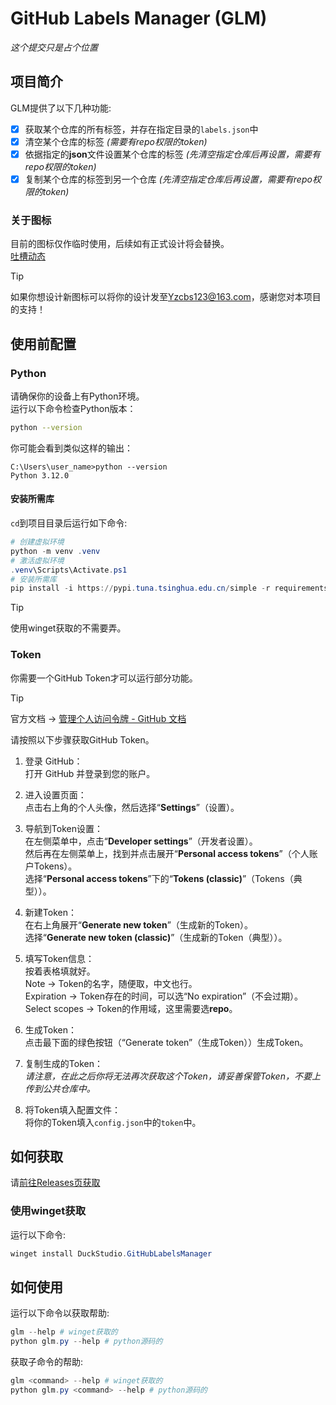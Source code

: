 # GitHub Labels Manager (GLM)

*这个提交只是占个位置*  

## 项目简介
GLM提供了以下几种功能:  
- [x] 获取某个仓库的所有标签，并存在指定目录的`labels.json`中
- [x] 清空某个仓库的标签 *(需要有repo权限的token)*
- [x] 依据指定的**json**文件设置某个仓库的标签 *(先清空指定仓库后再设置，需要有repo权限的token)*
- [x] 复制某个仓库的标签到另一个仓库 *(先清空指定仓库后再设置，需要有repo权限的token)*

### 关于图标
目前的图标仅作临时使用，后续如有正式设计将会替换。  
[吐槽动态](https://www.bilibili.com/opus/949997717411594275)  

> [!TIP]
> 如果你想设计新图标可以将你的设计发至<Yzcbs123@163.com>，感谢您对本项目的支持！  

## 使用前配置
### Python
请确保你的设备上有Python环境。  
运行以下命令检查Python版本：  

```bash
python --version
```

你可能会看到类似这样的输出：  

```
C:\Users\user_name>python --version
Python 3.12.0
```

#### 安装所需库
`cd`到项目目录后运行如下命令:  
```powershell
# 创建虚拟环境
python -m venv .venv
# 激活虚拟环境
.venv\Scripts\Activate.ps1
# 安装所需库
pip install -i https://pypi.tuna.tsinghua.edu.cn/simple -r requirements.txt
```

> [!TIP]
> 使用winget获取的不需要弄。  

### Token
你需要一个GitHub Token才可以运行部分功能。  

> [!TIP]
> 官方文档 → [管理个人访问令牌 - GitHub 文档](https://docs.github.com/zh/authentication/keeping-your-account-and-data-secure/managing-your-personal-access-tokens#%E5%88%9B%E5%BB%BA-personal-access-token-classic)  

请按照以下步骤获取GitHub Token。  

1. 登录 GitHub：  
   打开 GitHub 并登录到您的账户。  

2. 进入设置页面：  
   点击右上角的个人头像，然后选择“**Settings**”（设置）。  

3. 导航到Token设置：  
   在左侧菜单中，点击“**Developer settings**”（开发者设置）。  
   然后再在左侧菜单上，找到并点击展开“**Personal access tokens**”（个人账户Tokens）。  
   选择“**Personal access tokens**”下的“**Tokens (classic)**”（Tokens（典型））。  

4. 新建Token：  
   在右上角展开“**Generate new token**”（生成新的Token）。  
   选择“**Generate new token (classic)**”（生成新的Token（典型））。  

5. 填写Token信息：  
   按着表格填就好。  
   Note → Token的名字，随便取，中文也行。  
   Expiration → Token存在的时间，可以选“No expiration”（不会过期）。  
   Select scopes → Token的作用域，这里需要选**repo**。  

6. 生成Token：  
   点击最下面的绿色按钮（“Generate token”（生成Token））生成Token。  

7. 复制生成的Token：  
   *请注意，在此之后你将无法再次获取这个Token，请妥善保管Token，不要上传到公共仓库中。*  

8. 将Token填入配置文件：  
   将你的Token填入`config.json`中的`token`中。

## 如何获取
请[前往Releases页获取](https://github.com/DuckDuckStudio/GitHub-Labels-Manager/releases)  

### 使用winget获取
运行以下命令:  
```powershell
winget install DuckStudio.GitHubLabelsManager
```

## 如何使用
运行以下命令以获取帮助:  
```powershell
glm --help # winget获取的
python glm.py --help # python源码的
```
获取子命令的帮助:  
```powershell
glm <command> --help # winget获取的
python glm.py <command> --help # python源码的
```
